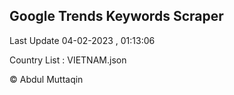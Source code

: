 

## Google Trends Keywords Scraper 
 
Last Update 04-02-2023 , 01:13:06

Country List :
VIETNAM.json



© Abdul Muttaqin 
